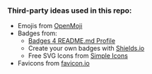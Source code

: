 ### Third-party ideas used in this repo:

- Emojis from [OpenMoji](https://openmoji.org/)
- Badges from:
   - [Badges 4 README.md Profile](https://github.com/alexandresanlim/Badges4-README.md-Profile) 
   - Create your own badges with [Shields.io](https://shields.io/)
   - Free SVG Icons from [Simple Icons](https://simpleicons.org/)
- Favicons from [favicon.io](https://favicon.io/)

